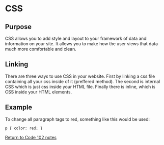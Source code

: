 # CSS

## Purpose

CSS allows you to add style and layout to your framework of data and information on your site. It allows you to make how the user views that data much more comfortable and clean.

## Linking

There are three ways to use CSS in your website. First by linking a css file containing all your css inside of it (preffered method). The second is internal CSS which is just css inside your HTML file. Finally there is inline, which is CSS inside your HTML elements.

## Example

To change all paragraph tags to red, something like this would be used:

`p {
    color: red;
}`

[Return to Code 102 notes](README.md)
